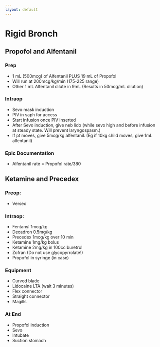 ```yaml
---
layout: default
---
```


# Rigid Bronch

## Propofol and Alfentanil

### Prep
* 1 mL (500mcg) of Alfentanil PLUS 19 mL of Propofol
* Will run at 200mcg/kg/min (175-225 range)
* Other 1 mL Alfentanil dilute in 9mL (Results in 50mcg/mL dilution)

### Intraop
* Sevo mask induction
* PIV in saph for access
* Start infusion once PIV inserted
* After Sevo induction, give neb lido (while sevo high and before infusion at steady state. Will prevent laryngospasm.)
* If pt moves, give 5mcg/kg alfentanil. (Eg if 10kg child moves, give 1mL alfentanil)

### Epic Documentation
* Alfentanil rate = Propofol rate/380

## Ketamine and Precedex

### Preop: 
* Versed

### Intraop:
* Fentanyl 1mcg/kg
* Decadron 0.5mg/kg
* Precedex 1mcg/kg over 10 min
* Ketamine 1mg/kg bolus
* Ketamine 2mg/kg in 100cc buretrol
* Zofran (Do not use glycopyrrolate!)
* Propofol in syringe (in case)

### Equipment
* Curved blade
* Lidocaine LTA (wait 3 minutes)
* Flex connector
* Straight connector
* Magills

### At End
* Propofol induction
* Sevo
* Intubate
* Suction stomach
